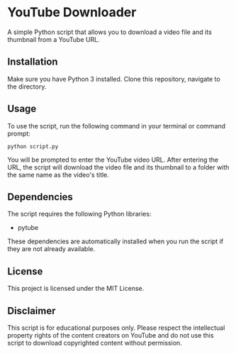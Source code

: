 <!DOCTYPE html>
<html lang="en">
<head>
    <meta charset="UTF-8">
    <meta name="viewport" content="width=device-width, initial-scale=1.0">
    <meta http-equiv="X-UA-Compatible" content="ie=edge">
</head>
<body>
    <h1>YouTube Downloader</h1>
    <p>A simple Python script that allows you to download a video file and its thumbnail from a YouTube URL.</p>
<h2>Installation</h2>
<p>Make sure you have Python 3 installed. Clone this repository, navigate to the directory.</p>

<h2>Usage</h2>
<p>To use the script, run the following command in your terminal or command prompt:</p>
<pre><code>python script.py</code></pre>
<p>You will be prompted to enter the YouTube video URL. After entering the URL, the script will download the video file and its thumbnail to a folder with the same name as the video's title.</p>

<h2>Dependencies</h2>
<p>The script requires the following Python libraries:</p>
<ul>
    <li>pytube</li>
</ul>
<p>These dependencies are automatically installed when you run the script if they are not already available.</p>

<h2>License</h2>
<p>This project is licensed under the MIT License.</p>

<h2>Disclaimer</h2>
<p>This script is for educational purposes only. Please respect the intellectual property rights of the content creators on YouTube and do not use this script to download copyrighted content without permission.</p>
</body>
</html>
